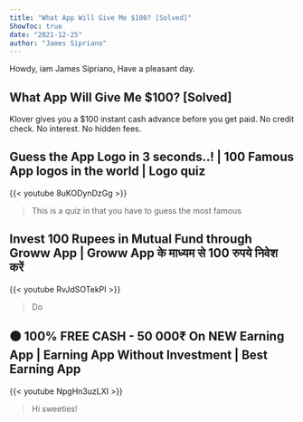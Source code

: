 ```yaml
---
title: "What App Will Give Me $100? [Solved]"
ShowToc: true 
date: "2021-12-25"
author: "James Sipriano" 
---
```


Howdy, iam James Sipriano, Have a pleasant day.
## What App Will Give Me $100? [Solved]
Klover gives you a $100 instant cash advance before you get paid. No credit check. No interest. No hidden fees.

## Guess the App Logo in 3 seconds..! | 100 Famous App logos in the world | Logo quiz
{{< youtube 8uKODynDzGg >}}
>This is a quiz in that you have to guess the most famous 

## Invest 100 Rupees in Mutual Fund through Groww App | Groww App के माध्यम से 100 रुपये निवेश करें
{{< youtube RvJdSOTekPI >}}
>Do

## 🟤 100% FREE CASH - 50 000₹ On NEW Earning App | Earning App Without Investment | Best Earning App
{{< youtube NpgHn3uzLXI >}}
>Hi sweeties! 


